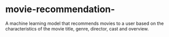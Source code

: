 # movie-recommendation-
A machine learning model that recommends movies to a user based on the characteristics of the movie title, genre, director, cast and overview. 
